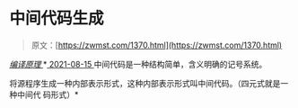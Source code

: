 <!--yml
category: 未分类
date: 0001-01-01 00:00:00
--->

# 中间代码生成

> 原文：[https://zwmst.com/1370.html](https://zwmst.com/1370.html)

   [ *编译原理* ](https://zwmst.com/%e7%bc%96%e8%af%91%e5%8e%9f%e7%90%86)*[ <time datetime="2021-08-15T11:13:00+08:00"> 2021-08-15 </time> ](https://zwmst.com/1370.html)  中间代码是一种结构简单，含义明确的记号系统。

将源程序生成一种内部表示形式，这种内部表示形式叫中间代码。（四元式就是一种中间代 码形式）*